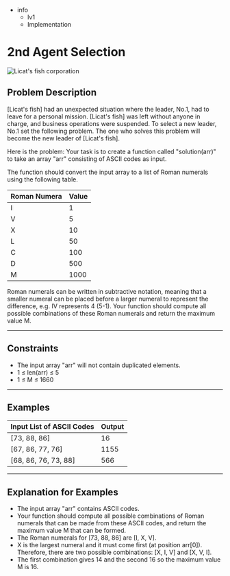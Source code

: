 - info
    - lv1
    - Implementation

# 2nd Agent Selection
![Licat's fish corporation](./16_1.webp)

## Problem Description
[Licat's fish] had an unexpected situation where the leader, No.1, had to leave for a personal mission. [Licat's fish] was left without anyone in charge, and business operations were suspended. To select a new leader, No.1 set the following problem. The one who solves this problem will become the new leader of [Licat's fish].

Here is the problem: Your task is to create a function called "solution(arr)" to take an array "arr" consisting of ASCII codes as input.

The function should convert the input array to a list of Roman numerals using the following table.

| Roman Numera | Value |
| --- | --- |
| I | 1 |
| V | 5 |
| X | 10 |
| L | 50 |
| C | 100 |
| D | 500 |
| M | 1000 |

Roman numerals can be written in subtractive notation, meaning that a smaller numeral can be placed before a larger numeral to represent the difference, e.g. IV represents 4 (5-1). Your function should compute all possible combinations of these Roman numerals and return the maximum value M.

---

## Constraints

- The input array "arr" will not contain duplicated elements. 
- 1 ≤ len(arr) ≤ 5 
- 1 ≤ M ≤ 1660

---

## Examples

| Input List of ASCII Codes | Output |
| --- | --- |
| [73, 88, 86] | 16 |
| [67, 86, 77, 76] | 1155 |
| [68, 86, 76, 73, 88] | 566 |

---

## Explanation for Examples

- The input array "arr" contains ASCII codes. 
- Your function should compute all possible combinations of Roman numerals that can be made from these ASCII codes, and return the maximum value M that can be formed. 
- The Roman numerals for [73, 88, 86] are [I, X, V]. 
- X is the largest numeral and it must come first (at position arr[0]). Therefore, there are two possible combinations: [X, I, V] and [X, V, I]. 
- The first combination gives 14 and the second 16 so the maximum value M is 16.

